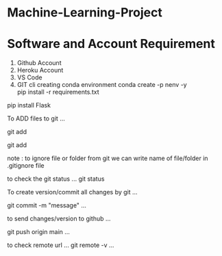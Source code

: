 # Machine-Learning-Project

# Software and Account Requirement
1. Github Account
2. Heroku Account
3. VS Code
4. GIT cli
                                                                                                                                                                                                                                                                    creating conda environment
                                                                                                                                                                                                                                                                    conda create -p nenv -y                                                                                                                                                                                                                                                                                                                                                                                        
pip install -r requirements.txt

pip install Flask

To  ADD files to git
...

git add

git add <filename>


note : to ignore file or folder from git we can write name of file/folder in .gitignore file

to check the git status
...
git status

To create version/commit all changes by git
...

git commit -m "message"
...

to send changes/version to github 
...

git push origin main
...

to check remote url
...
git remote -v
...


